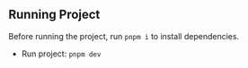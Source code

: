 ## Running Project

Before running the project, run `pnpm i` to install dependencies.

- Run project: `pnpm dev`
